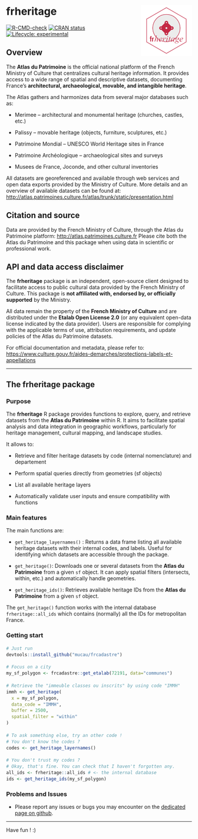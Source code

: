 # frheritage<img src="man/figures/frheritage_logo.png" align="right" height="138"/>

<!-- badges: start -->

[![R-CMD-check](https://github.com/mucau/frheritage/actions/workflows/R-CMD-check.yaml/badge.svg)](https://github.com/mucau/frcadastre/actions/workflows/R-CMD-check.yaml) [![CRAN status](https://www.r-pkg.org/badges/version/frheritage)](https://CRAN.R-project.org/package=frheritage) [![Lifecycle: experimental](https://img.shields.io/badge/lifecycle-experimental-orange.svg)](https://lifecycle.r-lib.org/articles/stages.html#experimental)

<!-- badges: end -->

## Overview

The **Atlas du Patrimoine** is the official national platform of the French Ministry of Culture that centralizes cultural heritage information. It provides access to a wide range of spatial and descriptive datasets, documenting France’s **architectural, archaeological, movable, and intangible heritage**.

The Atlas gathers and harmonizes data from several major databases such as:

-   Merimee – architectural and monumental heritage (churches, castles, etc.)

-   Palissy – movable heritage (objects, furniture, sculptures, etc.)

-   Patrimoine Mondial – UNESCO World Heritage sites in France

-   Patrimoine Archéologique – archaeological sites and surveys

-   Musees de France, Joconde, and other cultural inventories

All datasets are georeferenced and available through web services and open data exports provided by the Ministry of Culture. More details and an overview of available datasets can be found at: <http://atlas.patrimoines.culture.fr/atlas/trunk/static/presentation.html>

## Citation and source

Data are provided by the French Ministry of Culture, through the Atlas du Patrimoine platform: <http://atlas.patrimoines.culture.fr> Please cite both the Atlas du Patrimoine and this package when using data in scientific or professional work.

## API and data access disclaimer

The **frheritage** package is an independent, open-source client designed to facilitate access to public cultural data provided by the French Ministry of Culture. This package is **not affiliated with, endorsed by, or officially supported** by the Ministry.

All data remain the property of the **French Ministry of Culture** and are distributed under the **Etalab Open License 2.0** (or any equivalent open-data license indicated by the data provider). Users are responsible for complying with the applicable terms of use, attribution requirements, and update policies of the Atlas du Patrimoine datasets.

For official documentation and metadata, please refer to: <https://www.culture.gouv.fr/aides-demarches/protections-labels-et-appellations>

------------------------------------------------------------------------

## The frheritage package

### Purpose

The **frheritage** R package provides functions to explore, query, and retrieve datasets from the **Atlas du Patrimoine** within R. It aims to facilitate spatial analysis and data integration in geographic workflows, particularly for heritage management, cultural mapping, and landscape studies.

It allows to:

-   Retrieve and filter heritage datasets by code (internal nomenclature) and departement

-   Perform spatial queries directly from geometries (sf objects)

-   List all available heritage layers

-   Automatically validate user inputs and ensure compatibility with functions

### Main features

The main functions are:

-   `get_heritage_layernames()` : Returns a data frame listing all available heritage datasets with their internal codes, and labels. Useful for identifying which datasets are accessible through the package.

-    `get_heritage()`: Downloads one or several datasets from the **Atlas du Patrimoine** from a given `sf` object. It can apply spatial filters (intersects, within, etc.) and automatically handle geometries.

-    `get_heritage_ids()`: Retrieves available heritage IDs from the **Atlas du Patrimoine** from a given `sf` object.

The `get_heritage()` function works with the internal database `frheritage::all_ids` which contains (normally) all the IDs for metropolitan France.

### Getting start

``` r
# Just run
devtools::install_github("mucau/frcadastre")

# Focus on a city
my_sf_polygon <- frcadastre::get_etalab(72191, data="communes")

# Retrieve the "immeuble classes ou inscrits" by using code "IMMH"
immh <- get_heritage(
  x = my_sf_polygon,
  data_code = "IMMH",
  buffer = 2500,
  spatial_filter = "within"
)

# To ask something else, try an other code !
# You don't know the codes ?
codes <- get_heritage_layernames()

# You don't trust my codes ?
# Okay, that's fine. You can check that I haven't forgotten any.
all_ids <- frheritage::all_ids # <- the internal database
ids <- get_heritage_ids(my_sf_polygon)

```

### Problems and Issues

-   Please report any issues or bugs you may encounter on the [dedicated page on github](https://github.com/mucau/frcadastre/issues).

------------------------------------------------------------------------

Have fun ! :)
